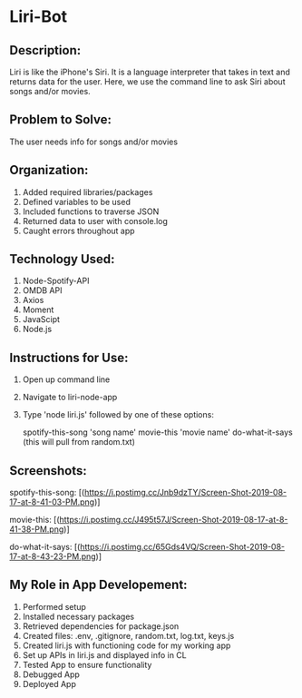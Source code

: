 # Liri-Bot

## Description: 
Liri is like the iPhone's Siri. It is a language interpreter that takes in text and returns data for the user. Here, we use the command line to ask Siri about songs and/or movies.

## Problem to Solve: 
The user needs info for songs and/or movies

## Organization: 
1. Added required libraries/packages
2. Defined variables to be used
3. Included functions to traverse JSON
4. Returned data to user with console.log
5. Caught errors throughout app

## Technology Used:
1. Node-Spotify-API
2. OMDB API
3. Axios
4. Moment
5. JavaScipt
6. Node.js

## Instructions for Use:
1. Open up command line
2. Navigate to liri-node-app
3. Type 'node liri.js' followed by one of these options:
    
    spotify-this-song 'song name'
    movie-this 'movie name'
    do-what-it-says (this will pull from random.txt)

## Screenshots:
spotify-this-song: [(https://i.postimg.cc/Jnb9dzTY/Screen-Shot-2019-08-17-at-8-41-03-PM.png)]

movie-this: [(https://i.postimg.cc/J495t57J/Screen-Shot-2019-08-17-at-8-41-38-PM.png)]

do-what-it-says: [(https://i.postimg.cc/65Gds4VQ/Screen-Shot-2019-08-17-at-8-43-23-PM.png)]

## My Role in App Developement: 
1. Performed setup
2. Installed necessary packages
3. Retrieved dependencies for package.json
4. Created files: .env, .gitignore, random.txt, log.txt, keys.js
5. Created liri.js with functioning code for my working app
6. Set up APIs in liri.js and displayed info in CL 
7. Tested App to ensure functionality 
8. Debugged App
9. Deployed App

